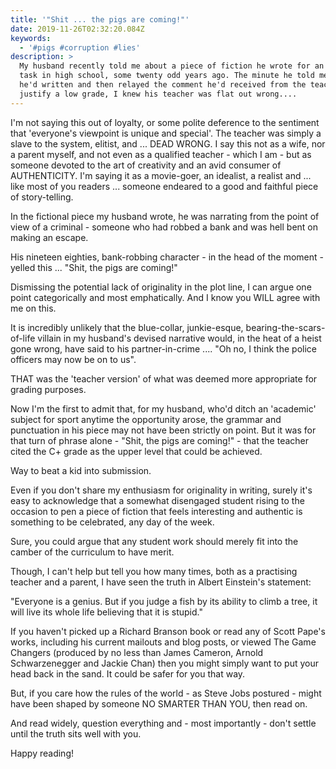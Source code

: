 ```yaml
---
title: '"Shit ... the pigs are coming!"'
date: 2019-11-26T02:32:20.084Z
keywords:
  - '#pigs #corruption #lies'
description: >
  My husband recently told me about a piece of fiction he wrote for an English
  task in high school, some twenty odd years ago. The minute he told me what
  he'd written and then relayed the comment he'd received from the teacher to
  justify a low grade, I knew his teacher was flat out wrong....
---
```


I'm not saying this out of loyalty, or some polite deference to the sentiment that 'everyone's viewpoint is unique and special'. The teacher was simply a slave to the system, elitist, and ... DEAD WRONG.  I say this not as a wife, nor a parent myself, and not even as a qualified teacher - which I am - but as someone devoted to the art of creativity and an avid consumer of AUTHENTICITY. I'm saying it as a movie-goer, an idealist, a realist and ... like most of you readers ... someone endeared to a good and faithful piece of story-telling. 

In the fictional piece my husband wrote, he was narrating from the point of view of a criminal - someone who had robbed a bank and was hell bent on making an escape. 

His nineteen eighties, bank-robbing character - in the head of the moment - yelled this ... "Shit, the pigs are coming!"

Dismissing the potential lack of originality in the plot line, I can argue one point categorically and most emphatically. And I know you WILL agree with me on this.

It is incredibly unlikely that the blue-collar, junkie-esque, bearing-the-scars-of-life villain in my husband's devised narrative would, in the heat of a heist gone wrong, have said to his partner-in-crime .... "Oh no, I think the police officers may now be on to us". 

THAT was the 'teacher version' of what was deemed more appropriate for grading purposes. 

Now I'm the first to admit that, for my husband, who'd ditch an 'academic' subject for sport anytime the opportunity arose, the grammar and punctuation in his piece may not have been strictly on point. But it was for that turn of phrase alone - "Shit, the pigs are coming!" - that the teacher cited the C+ grade as the upper level that could be achieved. 

Way to beat a kid into submission. 

Even if you don't share my enthusiasm for originality in writing, surely it's easy to acknowledge that a somewhat disengaged student rising to the occasion to pen a piece of fiction that feels interesting and authentic is something to be celebrated, any day of the week. 

Sure, you could argue that any student work should merely fit into the camber of the curriculum to have merit.

Though, I can't help but tell you how many times, both as a practising teacher and a parent, I have seen the truth in Albert Einstein's statement:

"Everyone is a genius. But if you judge a fish by its ability to climb a tree, it will live its whole life believing that it is stupid."

If you haven't picked up a Richard Branson book or read any of Scott Pape's works, including his current mailouts and blog posts, or viewed The Game Changers (produced by no less than James Cameron, Arnold Schwarzenegger and Jackie Chan) then you might simply want to put your head back in the sand. It could be safer for you that way.

But, if you care how the rules of the world - as Steve Jobs postured - might have been shaped by someone NO SMARTER THAN YOU, then read on.

And read widely, question everything and - most importantly - don't settle until the truth sits well with you.

Happy reading!
